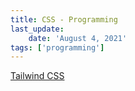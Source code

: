 ```yaml
---
title: CSS - Programming
last_update:
    date: 'August 4, 2021'
tags: ['programming']
---
```


[Tailwind CSS](https://www.creative-tim.com/learning-lab/tailwind-starter-kit/documentation/quick-start)